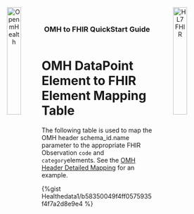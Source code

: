 <!---
tags: omh2fhir
title: wide-template
--->

<!-- icons -->
<header>
<a href="https://www.openmhealth.org/">
<img style="float: left" width="25%" height="25%" src="https://www.openmhealth.org/wp-content/themes/openmhealth2015/dist/images/logo@2x.png" alt="Open mHealth">
</a>


<a href="http://hl7.org/fhir">
<img style="float: right" width="25%" height="25%" src="http://build.fhir.org/assets/images/fhir-logo-www.png" alt="HL7 FHIR">
</a>

<br />

<h3 class="logoHeader" style="text-align: center">OMH to FHIR QuickStart Guide</h3>
</header>


<!-- wide style: to accomodate tables -->

<style>.markdown-body { max-width: 1500px; }</style>


# OMH DataPoint Element to FHIR Element Mapping Table

The following table is used to map the OMH  header schema_id.name parameter  to the appropriate FHIR Observation `code` and `category`elements. See the [OMH Header Detailed Mapping](/KNSo9U0eTWaqLJRDqbKbWg) for an example.

{%gist Healthedata1/b58350049f4ff0575935f4f7a2d8e9e4 %}